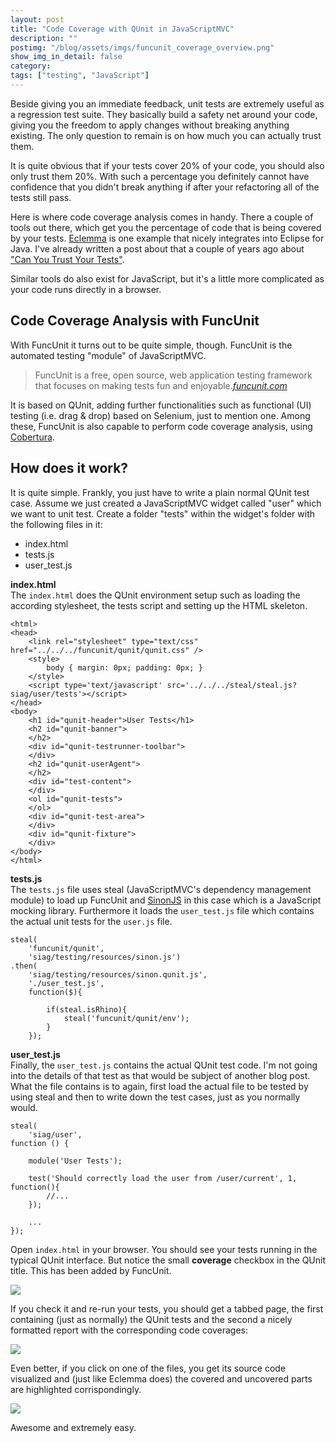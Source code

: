 ```yaml
---
layout: post
title: "Code Coverage with QUnit in JavaScriptMVC"
description: ""
postimg: "/blog/assets/imgs/funcunit_coverage_overview.png"
show_img_in_detail: false
category:
tags: ["testing", "JavaScript"]
---
```


Beside giving you an immediate feedback, unit tests are extremely useful as a regression test suite. They basically build a safety net around your code, giving you the freedom to apply changes without breaking anything existing. The only question to remain is on how much you can actually trust them.

It is quite obvious that if your tests cover 20% of your code, you should also only trust them 20%. With such a percentage you definitely cannot have confidence that you didn't break anything if after your refactoring all of the tests still pass. 

Here is where code coverage analysis comes in handy. There a couple of tools out there, which get you the percentage of code that is being covered by your tests. [Eclemma](http://www.eclemma.org/) is one example that nicely integrates into Eclipse for Java. I've already written a post about that a couple of years ago about ["Can You Trust Your Tests"](http://localhost:4000/blog/2010/05/can-you-trust-your-tests/).

Similar tools do also exist for JavaScript, but it's a little more complicated as your code runs directly in a browser.

## Code Coverage Analysis with FuncUnit

With FuncUnit it turns out to be quite simple, though. FuncUnit is the automated testing "module" of JavaScriptMVC.

> FuncUnit is a free, open source, web application testing framework that focuses on making tests fun and enjoyable.<cite><a href="http://funcunit.com/">funcunit.com</a></cite>

It is based on QUnit, adding further functionalities such as functional (UI) testing (i.e. drag & drop) based on Selenium, just to mention one. Among these, FuncUnit is also capable to perform code coverage analysis, using [Cobertura](http://cobertura.sourceforge.net/).

## How does it work?

It is quite simple. Frankly, you just have to write a plain normal QUnit test case. Assume we just created a JavaScriptMVC widget called "user" which we want to unit test. Create a folder "tests" within the widget's folder with the following files in it:

- index.html
- tests.js
- user_test.js

**index.html**  
The `index.html` does the QUnit environment setup such as loading the according stylesheet, the tests script and setting up the HTML skeleton.

    <html>
    <head>
        <link rel="stylesheet" type="text/css" href="../../../funcunit/qunit/qunit.css" />
        <style>
            body { margin: 0px; padding: 0px; }
        </style>
        <script type='text/javascript' src='../../../steal/steal.js?siag/user/tests'></script>
    </head>
    <body>
        <h1 id="qunit-header">User Tests</h1>
        <h2 id="qunit-banner">
        </h2>
        <div id="qunit-testrunner-toolbar">
        </div>
        <h2 id="qunit-userAgent">
        </h2>
        <div id="test-content">
        </div>
        <ol id="qunit-tests">
        </ol>
        <div id="qunit-test-area">
        </div>
        <div id="qunit-fixture">
        </div>
    </body>
    </html>

**tests.js**  
The `tests.js` file uses steal (JavaScriptMVC's dependency management module) to load up FuncUnit and [SinonJS](http://sinonjs.org/) in this case which is a JavaScript mocking library. Furthermore it loads the `user_test.js` file which contains the actual unit tests for the `user.js` file.

    steal(
        'funcunit/qunit',
        'siag/testing/resources/sinon.js')
    .then(
        'siag/testing/resources/sinon.qunit.js',
        './user_test.js',
        function($){

            if(steal.isRhino){
                steal('funcunit/qunit/env');
            }
        });

**user_test.js**  
Finally, the `user_test.js` contains the actual QUnit test code. I'm not going into the details of that test as that would be subject of another blog post. What the file contains is to again, first load the actual file to be tested by using steal and then to write down the test cases, just as you normally would.

    steal(
        'siag/user',
    function () {

        module('User Tests');

        test('Should correctly load the user from /user/current', 1, function(){
            //...
        });

        ...
    });

Open `index.html` in your browser. You should see your tests running in the typical QUnit interface. But notice the small **coverage** checkbox in the QUnit title. This has been added by FuncUnit.

![](/blog/assets/imgs/funcunit_coverage_setting.png)

If you check it and re-run your tests, you should get a tabbed page, the first containing (just as normally) the QUnit tests and the second a nicely formatted report with the corresponding code coverages:

![](/blog/assets/imgs/funcunit_coverage_overview.png)

Even better, if you click on one of the files, you get its source code visualized and (just like Eclemma does) the covered and uncovered parts are highlighted corrispondingly.

![](/blog/assets/imgs/funcunit_coverage_detailed.png)

Awesome and extremely easy.